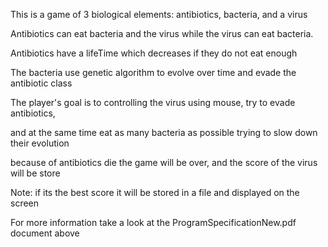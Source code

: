This is a game of 3 biological elements: antibiotics, bacteria, and a virus

Antibiotics can eat bacteria and the virus while the virus can eat bacteria.

Antibiotics have a lifeTime which decreases if they do not eat enough

The bacteria use genetic algorithm to evolve over time and evade the antibiotic class

The player's goal is to controlling the virus using mouse, try to evade antibiotics,

and at the same time eat as many bacteria as possible trying to slow down their evolution

because of antibiotics die the game will be over, and the score of the virus will be store

Note: if its the best score it will be stored in a file and displayed on the screen

For more information take a look at the ProgramSpecificationNew.pdf document above
